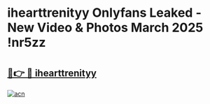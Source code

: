 # ihearttrenityy Onlyfans Leaked - New Video & Photos March 2025 !nr5zz

# <h2><a href="https://jn2c98.iuczelnia.edu.pl?title=ihearttrenityy&ref=nr5zz">🔗👉 🔴 ihearttrenityy</a></h2>

[![acn](https://github.com/user-attachments/assets/0f9c940e-d8b0-45ae-aac7-cd30a18b3e1c)](https://jn2c98.iuczelnia.edu.pl?title=ihearttrenityy&ref=nr5zz)


